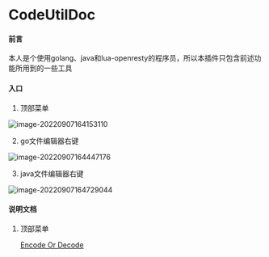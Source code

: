 # CodeUtilDoc

#### 前言

本人是个使用golang、java和lua-openresty的程序员，所以本插件只包含前述功能所用到的一些工具



#### 入口

1.   顶部菜单

![image-20220907164153110](https://raw.githubusercontent.com/ZhouJunjun/image/master/markdown/image-20220907164153110.png)

2.   go文件编辑器右键

![image-20220907164447176](https://raw.githubusercontent.com/ZhouJunjun/image/master/markdown/image-20220907164447176.png)



3.   java文件编辑器右键

![image-20220907164729044](https://raw.githubusercontent.com/ZhouJunjun/image/master/markdown/image-20220907164729044.png)



#### 说明文档

1. 顶部菜单

    [Encode Or Decode]: https://github.com/ZhouJunjun/CodeUtilDoc/blob/master/doc/EncodeOrDecode.md
    [test]: https://qf.56.com
    
    [Encode Or Decode]
